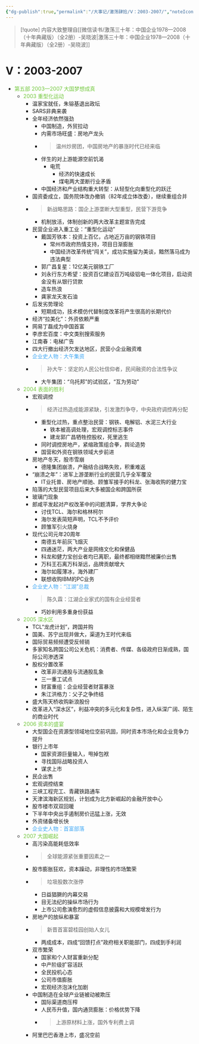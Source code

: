 ```yaml
---
{"dg-publish":true,"permalink":"/大事记/激荡肆拾/Ⅴ：2003-2007/","noteIcon":"1","created":"2023-10-10T23:56:25.698+08:00","updated":"2024-01-18T11:57:11.797+08:00"}
---
```


>[!quote] 内容大致整理自[[微信读书/激荡三十年：中国企业1978—2008（十年典藏版）（全2册）-吴晓波\|激荡三十年：中国企业1978—2008（十年典藏版）（全2册）-吴晓波]]
# Ⅴ：2003-2007
- <font color=#75C940>第五部 2003—2007 大国梦想成真</font>
    - <font color=#75C940>2003 重型化运动</font>
        - 温家宝就任，朱镕基退出政坛
        - SARS非典来袭
        - 全年经济依然强劲
            - 中国制造，外贸拉动
            - 内需市场旺盛：房地产龙头
            - > 温州炒房团，中国房地产的暴涨时代已经来临
            - 伴生的对上游能源空前饥渴
                - 电荒
                    - 经济的快速成长
                    - 煤电两大垄断行业矛盾
            - 中国经济和产业结构重大转型：从轻型化向重型化的跃迁
        - 国资委成立，国务院体改办撤销（82年成立体改委），继续重组合并
        - > 新战略思路：国企上游垄断大型重型，民营下游竞争
            - 机制放活，体制创新的两大改革主题宣告完成
        - 民营企业进入重工业：“重型化运动”
            - 戴国芳铁本：投资上百亿，占地近万亩的钢铁项目
                - 常州市政府热情支持，项目日渐膨胀
                - 中国经济改革传统“闯关”，成功实施留为美谈，黯然落马成为违法典型
            - 郭广昌复星：12亿美元钢铁工厂
            - 刘永行东方希望：投资百亿建设百万吨级铝电一体化项目，启动资金没有从银行贷款
            - 造车热浪
            - 龚家龙天发石油
        - 后发劣势理论
            - 短期成功，技术模仿代替制度改革将产生很高的长期代价
        - 经济“拉美化”：外资依赖严重
        - 网易丁磊成为中国首富
        - 李彦宏百度：中文类别搜索服务
        - 江南春：电梯广告
        - 四大行撤出经济欠发达地区，民营小企业融资难
        - <font color=#40A8F5>企业史人物：大午集资</font>
        - > 孙大午：坚定的人民公社信仰者，民间融资的合法性争议
            - 大午集团：“乌托邦”的试验区，“互为劳动”
    - <font color=#75C940>2004 表面的胜利</font>
        - 宏观调控
        - > 经济过热造成能源紧缺，引发激烈争夺，中央政府调控再分配
            - 重型化过热，重点整治民营：钢铁、电解铝、水泥三大行业
                - 铁本被高调处理，宏观调控标志事件
                - 建龙郭广昌牺牲控股权，死里逃生
            - 同时调控房地产，紧缩政策组合拳，舆论造势
            - 国营和外资在钢铁领域大步前进
        - 房地产冬天，股市雪崩
            - 德隆集团崩溃，产融结合战略失败，积重难返
        - “崩溃之年”：进军上游垄断行业的民营几乎全军覆没
            - IT业托普、房地产顺驰、顾雏军接手的科龙、张海收购的健力宝
        - 陷落的大型民营项目后来大多被国企和跨国所获
        - 玻璃门现象
        - 郎咸平发起对产权改革中的问题清算，学界大争论
            - 讨伐TCL、海尔和格林柯尔
            - 海尔发表简短声明，TCL不予评价
            - 顾雏军引火烧身
        - 现代公司元年20周年
            - 南德五年前灰飞烟灭
            - 四通迷茫，两大产业是网络文化和保健品
            - 科龙和健力宝创业者均已离职，最终都相继黯然被廉价出售
            - 万科王石离万科渐远，品牌贡献增大
            - 海尔如履薄冰，海外建厂
            - 联想收购IBM的PC业务
        - <font color=#40A8F5>企业史人物：“江湖”总裁</font>
        - > 陈久霖：江湖企业家式的国有企业经营者
            - 巧妙利用多重身份获益
    - <font color=#75C940>2005 深水区</font>
        - TCL“龙虎计划”，跨国并购
        - 国美、苏宁出现并做大，渠道为王时代来临
        - 国际贸易频频遭受反倾销
        - 多家知名跨国公司公关危机：消费者、传媒、各级政府日渐成熟，国际公司渗透深
        - 股权分置改革
            - 改革非流通股与流通股乱象
            - 三一重工试点
            - 财富重组：企业经营者财富暴涨
            - 朱江洪格力：父子之争终结
        - 盛大陈天桥收购新浪股份
        - 改革进入“深水区”，利益冲突的多元化和复杂性，进入纵深广阔、陌生的商业时代
    - <font color=#75C940>2006 资本的盛宴</font>
        - 大型国企在资源型领域地位空前巩固，同时资本市场化和企业竞争力提升
        - 银行上市年
            - 国家资源巨量输入，甩掉包袱
            - 寻找国际战略投资人
            - 谋求上市
        - 民企出售
        - 宏观调控结束
        - 三峡工程完工、青藏铁路通车
        - 天津滨海新区规划，计划成为北方新崛起的金融开放中心
        - 股市楼市双双回暖
        - 下半年中央出手遏制房价迅猛上涨，无效
        - 外资储备增长快
        - <font color=#40A8F5>企业史人物：首富部落</font>
    - <font color=#75C940>2007 大国崛起</font>
        - 高污染高能耗低效率
        - > 全球能源紧张重要因素之一
        - 股市膨胀狂欢，资本躁动，非理性的市场繁荣
        - > 垃圾股数次涨停
            - 日益猖獗的内幕交易
            - 目无法纪的操纵市场行为
            - 上市公司愈演愈烈的虚假信息披露和大规模增发行为
        - 房地产的放纵和暴富
        - > 新晋首富碧桂园创始人女儿
            - 两成成本，四成“回馈打点”政府相关职能部门，四成到手利润
        - 双市繁荣
            - 国家和个人财富重新分配
            - 中产阶级扩容活跃
            - 全民投机心态
            - 公司市值膨胀
            - 宏观经济泡沫化加剧
        - 中国制造在全球产业链被动被欺压
            - 国际渠道商压榨
            - 人民币升值，国内通货膨胀：价格优势下降
            - > 上游原材料上涨，国外专利费上调
        - 阿里巴巴香港上市，盛况空前